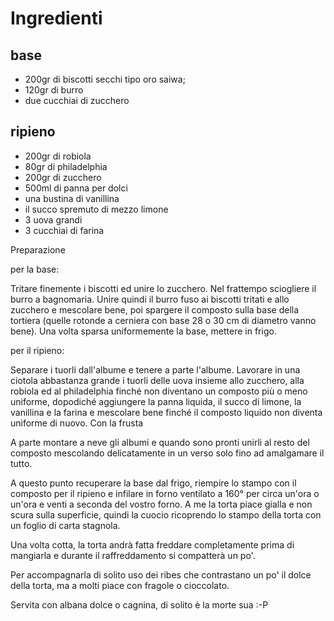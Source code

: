 # Ingredienti

## base

* 200gr di biscotti secchi tipo oro saiwa;
* 120gr di burro
* due cucchiai di zucchero

## ripieno

* 200gr di robiola
* 80gr di philadelphia
* 200gr di zucchero
* 500ml di panna per dolci
* una bustina di vanillina
* il succo spremuto di mezzo limone
* 3 uova grandi
* 3 cucchiai di farina

Preparazione

per la base:

Tritare finemente i biscotti ed unire lo zucchero. Nel frattempo sciogliere il burro a bagnomaria. Unire quindi il burro fuso ai biscotti tritati e allo zucchero e mescolare bene, poi spargere il composto sulla base della tortiera (quelle rotonde a cerniera con base 28 o 30 cm di diametro vanno bene). Una volta sparsa uniformemente la base, mettere in frigo.

per il ripieno: 

Separare i tuorli dall'albume e tenere a parte l'albume.
Lavorare in una ciotola abbastanza grande i tuorli delle uova insieme allo zucchero, alla robiola ed al philadelphia finché non diventano un composto più o meno uniforme, dopodiché aggiungere la panna liquida, il succo di limone, la vanillina e la farina e mescolare bene finché il composto liquido non diventa uniforme di nuovo. Con la frusta

A parte montare a neve gli albumi e quando sono pronti unirli al resto del composto mescolando delicatamente in un verso solo fino ad amalgamare il tutto.

A questo punto recuperare la base dal frigo, riempire lo stampo con il composto per il ripieno e infilare in forno ventilato a 160° per circa un'ora o un'ora e venti a seconda del vostro forno.
A me la torta piace gialla e non scura sulla superficie, quindi la cuocio ricoprendo lo stampo della torta con un foglio di carta stagnola. 

Una volta cotta, la torta andrà fatta freddare completamente prima di mangiarla e durante il raffreddamento si compatterà un po'.

Per accompagnarla di solito uso dei ribes che contrastano un po' il dolce della torta, ma a molti piace con fragole o cioccolato.

Servita con albana dolce o cagnina, di solito è la morte sua :-P﻿

